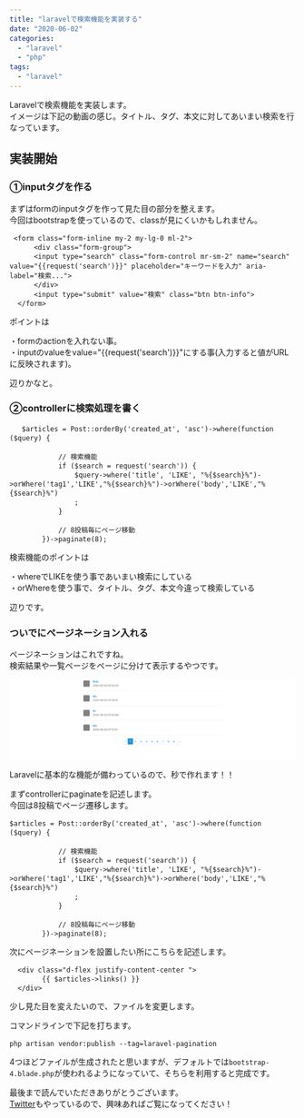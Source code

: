```yaml
---
title: "laravelで検索機能を実装する"
date: "2020-06-02"
categories: 
  - "laravel"
  - "php"
tags: 
  - "laravel"
---
```


Laravelで検索機能を実装します。  
イメージは下記の動画の感じ。タイトル、タグ、本文に対してあいまい検索を行なっています。

## 実装開始

### ①inputタグを作る

まずはformのinputタグを作って見た目の部分を整えます。  
今回はbootstrapを使っているので、classが見にくいかもしれません。

```
 <form class="form-inline my-2 my-lg-0 ml-2">
      <div class="form-group">
      <input type="search" class="form-control mr-sm-2" name="search"  value="{{request('search')}}" placeholder="キーワードを入力" aria-label="検索...">
      </div>
      <input type="submit" value="検索" class="btn btn-info">
  </form>
```

ポイントは

・formのactionを入れない事。  
・inputのvalueをvalue="{{request('search')}}"にする事(入力すると値がURLに反映されます)。

辺りかなと。

### ②controllerに検索処理を書く

```
   $articles = Post::orderBy('created_at', 'asc')->where(function ($query) {

            // 検索機能
            if ($search = request('search')) {
                $query->where('title', 'LIKE', "%{$search}%")->orWhere('tag1','LIKE',"%{$search}%")->orWhere('body','LIKE',"%{$search}%")
                ;
            }

            // 8投稿毎にページ移動
        })->paginate(8);
```

検索機能のポイントは

・whereでLIKEを使う事であいまい検索にしている  
・orWhereを使う事で、タイトル、タグ、本文今違って検索している

辺りです。

### ついでにページネーション入れる

ページネーションはこれですね。  
検索結果や一覧ページをページに分けて表示するやつです。

![](images/4602455ff00fec7add22b38182729033-1024x287.png)

Laravelに基本的な機能が備わっているので、秒で作れます！！

まずcontrollerにpaginateを記述します。  
今回は8投稿でページ遷移します。

```
$articles = Post::orderBy('created_at', 'asc')->where(function ($query) {

            // 検索機能
            if ($search = request('search')) {
                $query->where('title', 'LIKE', "%{$search}%")->orWhere('tag1','LIKE',"%{$search}%")->orWhere('body','LIKE',"%{$search}%")
                ;
            }

            // 8投稿毎にページ移動
        })->paginate(8);
```

次にページネーションを設置したい所にこちらを記述します。

```
  <div class="d-flex justify-content-center ">
        {{ $articles->links() }}
  </div>
```

少し見た目を変えたいので、ファイルを変更します。

コマンドラインで下記を打ちます。

```
php artisan vendor:publish --tag=laravel-pagination
```

4つほどファイルが生成されたと思いますが、デフォルトでは`bootstrap-4.blade.php`が使われるようになっていて、そちらを利用すると完成です。

最後まで読んでいただきありがとうございます。  
[Twitter](https://twitter.com/teriteriteriri)もやっているので、興味あればご覧になってください！
